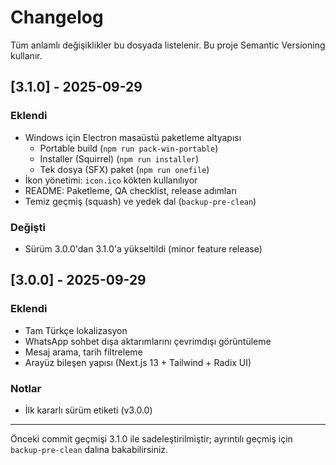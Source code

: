 # Changelog

Tüm anlamlı değişiklikler bu dosyada listelenir. Bu proje Semantic Versioning kullanır.

## [3.1.0] - 2025-09-29
### Eklendi
- Windows için Electron masaüstü paketleme altyapısı
  - Portable build (`npm run pack-win-portable`)
  - Installer (Squirrel) (`npm run installer`)
  - Tek dosya (SFX) paket (`npm run onefile`)
- İkon yönetimi: `icon.ico` kökten kullanılıyor
- README: Paketleme, QA checklist, release adımları
- Temiz geçmiş (squash) ve yedek dal (`backup-pre-clean`)

### Değişti
- Sürüm 3.0.0'dan 3.1.0'a yükseltildi (minor feature release)

## [3.0.0] - 2025-09-29
### Eklendi
- Tam Türkçe lokalizasyon
- WhatsApp sohbet dışa aktarımlarını çevrimdışı görüntüleme
- Mesaj arama, tarih filtreleme
- Arayüz bileşen yapısı (Next.js 13 + Tailwind + Radix UI)

### Notlar
- İlk kararlı sürüm etiketi (v3.0.0)

---

Önceki commit geçmişi 3.1.0 ile sadeleştirilmiştir; ayrıntılı geçmiş için `backup-pre-clean` dalına bakabilirsiniz.
